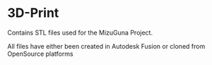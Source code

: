 # 3D-Print

Contains STL files used for the MizuGuna Project. 

All files have either been created in Autodesk Fusion or cloned from OpenSource platforms
